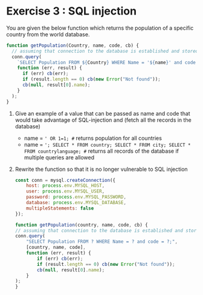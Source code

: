 # Exercise 3 : SQL injection

You are given the below function which returns the population of a specific country from the world database.

```javascript
function getPopulation(Country, name, code, cb) {
  // assuming that connection to the database is established and stored as conn
  conn.query(
    `SELECT Population FROM ${Country} WHERE Name = '${name}' and code = '${code}'`,
    function (err, result) {
      if (err) cb(err);
      if (result.length == 0) cb(new Error("Not found"));
      cb(null, result[0].name);
    }
  );
}
```

1. Give an example of a value that can be passed as name and code that would take advantage of SQL-injection and (fetch all the records in the database)
  
    - name = `' OR 1=1; #` returns population for all countries
    - name = `'; SELECT * FROM country; SELECT * FROM city; SELECT * FROM countrylanguage; #` returns all records of the database if multiple queries are allowed

1. Rewrite the function so that it is no longer vulnerable to SQL injection

    ```javascript
    const conn = mysql.createConnection({
        host: process.env.MYSQL_HOST,
        user: process.env.MYSQL_USER,
        password: process.env.MYSQL_PASSWORD,
        database: process.env.MYSQL_DATABASE,
        multipleStatements: false
    });

    function getPopulation(country, name, code, cb) {
    // assuming that connection to the database is established and stored as conn
    conn.query(
        "SELECT Population FROM ? WHERE Name = ? and code = ?;",
        [country, name, code],
        function (err, result) {
            if (err) cb(err);
            if (result.length == 0) cb(new Error("Not found"));
            cb(null, result[0].name);
        }
    );
    }
    ```
